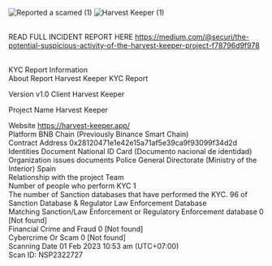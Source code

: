 ![Reported a scamed (1)](https://user-images.githubusercontent.com/111109564/226227083-0a81f959-452a-4467-9e72-fee6722b4c42.png)
![Harvest Keeper (1)](https://user-images.githubusercontent.com/111109564/226227177-646a5a0a-1fb6-4013-bbec-5c30e8079202.png)

<br> READ FULL INCIDENT REPORT HERE https://medium.com/@securi/the-potential-suspicious-activity-of-the-harvest-keeper-project-f78796d9f978

<br>KYC Report Information
<br>About Report	Harvest Keeper KYC Report

Version	v1.0
Client	Harvest Keeper

Project Name	Harvest Keeper

Website	https://harvest-keeper.app/
<br>Platform	BNB Chain (Previously Binance Smart Chain)
<br>Contract Address	0x28120471e1e42e15a71af5e39ca9f93099f34d2d
<br>Identities Document	National ID Card (Documento nacional de identidad)
<br>Organization issues documents	Police General Directorate (Ministry of the Interior) Spain
<br>Relationship with the project	Team
<br>Number of people who perform KYC	1
<br>The number of Sanction databases that have performed the KYC.	96 of Sanction Database & Regulator Law Enforcement Database
<br>Matching Sanction/Law Enforcement or Regulatory Enforcement database	0 [Not found]
<br>Financial Crime and Fraud	0 [Not found]
<br>Cybercrime Or Scam	0 [Not found]
<br>Scanning Date	01 Feb 2023 10:53 am (UTC+07:00)
<br>Scan ID: NSP2322727

